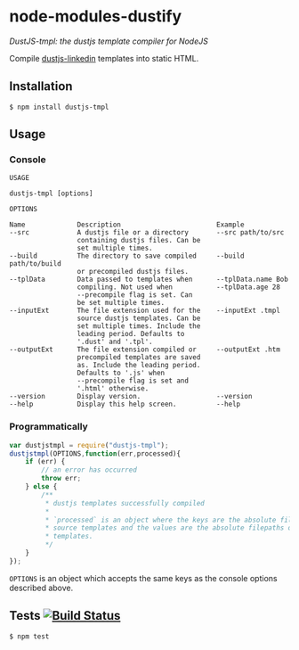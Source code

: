 # node-modules-dustify

_DustJS-tmpl: the dustjs template compiler for NodeJS_

Compile [dustjs-linkedin](https://github.com/linkedin/dustjs) templates into static HTML.

## Installation

	$ npm install dustjs-tmpl

## Usage

### Console

```
USAGE

dustjs-tmpl [options]

OPTIONS

Name             Description                        Example
--src            A dustjs file or a directory       --src path/to/src
                 containing dustjs files. Can be
                 set multiple times.
--build          The directory to save compiled     --build path/to/build
                 or precompiled dustjs files.
--tplData        Data passed to templates when      --tplData.name Bob
                 compiling. Not used when           --tplData.age 28
                 --precompile flag is set. Can
                 be set multiple times.
--inputExt       The file extension used for the    --inputExt .tmpl
                 source dustjs templates. Can be
                 set multiple times. Include the
                 leading period. Defaults to
                 '.dust' and '.tpl'.
--outputExt      The file extension compiled or     --outputExt .htm
                 precompiled templates are saved
                 as. Include the leading period.
                 Defaults to '.js' when
                 --precompile flag is set and
                 '.html' otherwise.
--version        Display version.                   --version
--help           Display this help screen.          --help
```

### Programmatically

```javascript
var dustjstmpl = require("dustjs-tmpl");
dustjstmpl(OPTIONS,function(err,processed){
	if (err) {
		// an error has occurred
		throw err;
	} else {
		/**
		 * dustjs templates successfully compiled
		 * 
		 * `processed` is an object where the keys are the absolute filepaths of the
		 * source templates and the values are the absolute filepaths of the saved
		 * templates.
		 */
	}
});
```

`OPTIONS` is an object which accepts the same keys as the console options described above.

## Tests [![Build Status](https://travis-ci.org/theakman2/node-modules-dustify.png?branch=master)](https://travis-ci.org/theakman2/node-modules-dustify)

	$ npm test

